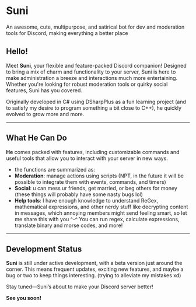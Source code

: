 # Suni
An awesome, cute, multipurpose, and satirical bot for dev and moderation tools for Discord, making everything a better place

## Hello!

Meet **Suni**, your flexible and feature-packed Discord companion! Designed to bring a mix of charm and functionality to your server, Suni is here to make administration a breeze and interactions much more entertaining. Whether you're looking for robust moderation tools or quirky social features, Suni has you covered.

Originally developed in C# using DSharpPlus as a fun learning project (and to satisfy my desire to program something a bit close to C++), he quickly evolved to grow more and more.

---

## What He Can Do

**He** comes packed with features, including customizable commands and useful tools that allow you to interact with your server in new ways.

- the functions are summarized as:
- **Moderation**: manage actions using scripts (NPT, in the future it will be possible to integrate them with events, commands, and timers)
- **Social**: u can mess ur friends, get married, or beg others for money (these things will probably have some nasty bugs lol)
- **Help tools**: I have enough knowledge to understand ReGex, mathematical expressions, and other nerdy stuff like decrypting content in messages, which annoying members might send feeling smart, so let me share this with you ^-^
You can run regex, calculate expressions, translate binary and morse codes, and more!

---
## Development Status

**Suni** is still under active development, with a beta version just around the corner. This means frequent updates, exciting new features, and maybe a bug or two to keep things interesting. (trying to alleviate my mistakes xd)

Stay tuned—Suni’s about to make your Discord server better!

**See you soon!**
